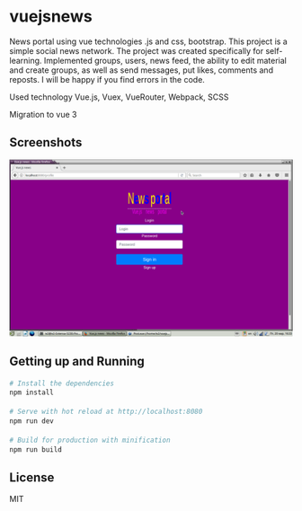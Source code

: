 # vuejsnews
News portal using vue technologies .js and css, bootstrap. This project is a simple social news network. The project was created specifically for self- learning. Implemented groups, users, news feed, the ability to edit material and create groups, as well as send messages, put likes, comments and reposts. I will be happy if you find errors in the code.

Used technology Vue.js, Vuex, VueRouter, Webpack, SCSS

Migration to vue 3

## Screenshots

<img width="600" src="https://github.com/IvanShavliuga/vuejsnews/blob/master/src/assets/images/vuejsnews2.png">

## Getting up and Running

``` bash
# Install the dependencies
npm install

# Serve with hot reload at http://localhost:8080
npm run dev

# Build for production with minification
npm run build
```

## License 
MIT
